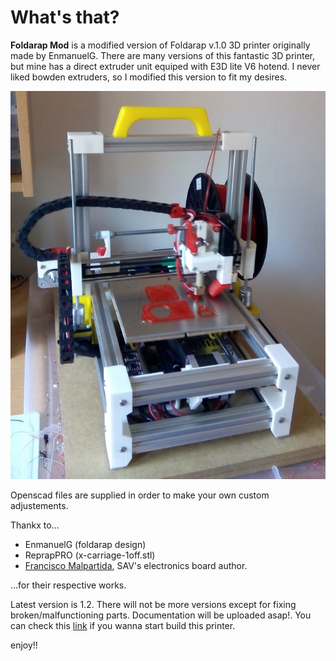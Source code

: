 # What's that?

**Foldarap Mod** is a modified version of Foldarap v.1.0 3D printer originally made by EnmanuelG. There are many versions of this fantastic 3D printer, but mine has a direct extruder unit equiped with E3D lite V6 hotend. I never liked bowden extruders, so I modified this version to fit my desires.

![Foldarap Mod](pics/foldarap_mod_v11.jpg)

Openscad files are supplied in order to make your own custom adjustements.

Thankx to...

  * EnmanuelG (foldarap design)
  * ReprapPRO (x-carriage-1off.stl)
  * [Francisco Malpartida](https://github.com/fmalpartida), SAV's electronics board author. 

...for their respective works.

Latest version is 1.2. There will not be more versions except for fixing broken/malfunctioning parts.
Documentation will be uploaded asap!. You can check this [link](http://reprap.org/wiki/FoldaRap1_Build_Manual) if you wanna start build this printer.



enjoy!!